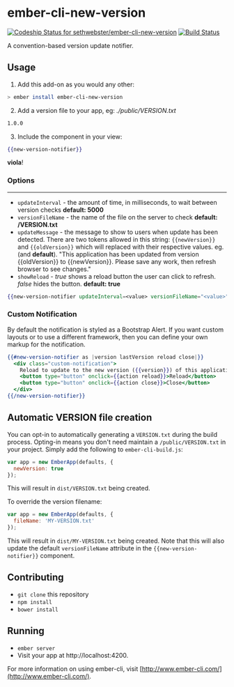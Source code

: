 # ember-cli-new-version

[ ![Codeship Status for sethwebster/ember-cli-new-version](https://codeship.com/projects/ff91d8b0-8f28-0133-7b3b-2e70819c478c/status?branch=master)](https://codeship.com/projects/124163)
[![Build Status](https://travis-ci.org/sethwebster/ember-cli-new-version.svg?branch=master)](https://travis-ci.org/sethwebster/ember-cli-new-version)

A convention-based version update notifier.

## Usage

1. Add this add-on as you would any other:
  ```bash
  > ember install ember-cli-new-version
  ```

2. Add a version file to your app, eg:
  _./public/VERSION.txt_

  ```bash
  1.0.0
  ```

3. Include the component in your view:
  ```handlebars
  {{new-version-notifier}}
  ```

**viola**!

### Options ###
----
* `updateInterval` - the amount of time, in milliseconds, to wait between version checks **default: 5000**
* `versionFileName` - the name of the file on the server to check **default: /VERSION.txt**
* `updateMessage` - the message to show to users when update has been detected. There are two tokens allowed in this string: ```{{newVersion}}``` and ```{{oldVersion}}``` which will replaced with their respective values.
  eg. (and **default**). "This application has been updated from version {{oldVersion}} to {{newVersion}}. Please save any work, then refresh browser to see changes."
* `showReload` - _true_ shows a reload button the user can click to refresh. _false_ hides the button. **default: true**

```handlebars
{{new-version-notifier updateInterval=<value> versionFileName="<value>" updateMessage="<value>" showReload=true}}
```

### Custom Notification ###

By default the notification is styled as a Bootstrap Alert. If you want custom layouts or
to use a different framework, then you can define your own markup for the notification.

```hbs
{{#new-version-notifier as |version lastVersion reload close|}}
  <div class="custom-notification">
    Reload to update to the new version ({{version}}) of this application
    <button type="button" onclick={{action reload}}>Reload</button>
    <button type="button" onclick={{action close}}>Close</button>
  </div>
{{/new-version-notifier}}
```

## Automatic VERSION file creation

You can opt-in to automatically generating a `VERSION.txt` during the build process. Opting-in means you don't need maintain a `/public/VERSION.txt` in your project. Simply add the following to `ember-cli-build.js`:

```js
var app = new EmberApp(defaults, {
  newVersion: true
});
```
This will result in `dist/VERSION.txt` being created.

To override the version filename:

```js
var app = new EmberApp(defaults, {
  fileName: 'MY-VERSION.txt'
});
```
This will result in `dist/MY-VERSION.txt` being created. Note that this will also update the default `versionFileName` attribute in the `{{new-version-notifier}}` component.

## Contributing

* `git clone` this repository
* `npm install`
* `bower install`

## Running

* `ember server`
* Visit your app at http://localhost:4200.

For more information on using ember-cli, visit [http://www.ember-cli.com/](http://www.ember-cli.com/).

